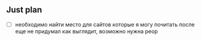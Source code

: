 ## Just plan
- [ ] необходимо найти место для сайтов которые я могу почитать после еще не придумал как выглядит, возможно нужна реор
